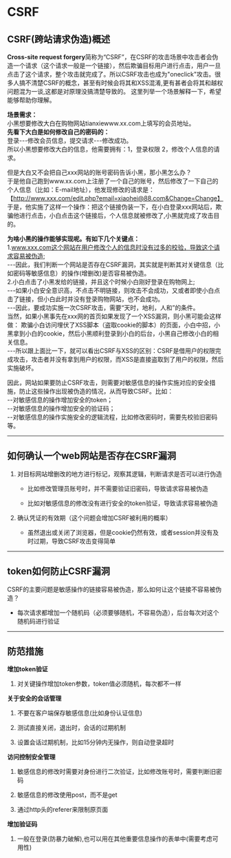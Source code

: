 # CSRF

## CSRF(跨站请求伪造)概述

**Cross-site request forgery**简称为“CSRF”，在CSRF的攻击场景中攻击者会伪造一个请求（这个请求一般是一个链接），然后欺骗目标用户进行点击，用户一旦点击了这个请求，整个攻击就完成了。所以CSRF攻击也成为"oneclick"攻击。很多人搞不清楚CSRF的概念，甚至有时候会将其和XSS混淆,更有甚者会将其和越权问题混为一谈,这都是对原理没搞清楚导致的。  这里列举一个场景解释一下，希望能够帮助你理解。

**场景需求：**  
小黑想要修改大白在购物网站tianxiewww.xx.com上填写的会员地址。  
**先看下大白是如何修改自己的密码的：**  
登录---修改会员信息，提交请求---修改成功。  
所以小黑想要修改大白的信息，他需要拥有：1，登录权限 2，修改个人信息的请求。  

但是大白又不会把自己xxx网站的账号密码告诉小黑，那小黑怎么办？  
于是他自己跑到www.xx.com上注册了一个自己的账号，然后修改了一下自己的个人信息（比如：E-mail地址），他发现修改的请求是：  
【http://www.xxx.com/edit.php?email=xiaohei@88.com&Change=Change】  
于是，他实施了这样一个操作：把这个链接伪装一下，在小白登录xxx网站后，欺骗他进行点击，小白点击这个链接后，个人信息就被修改了,小黑就完成了攻击目的。  

**为啥小黑的操作能够实现呢。有如下几个关键点：**  
1.www.xxx.com这个网站在用户修改个人的信息时没有过多的校验，导致这个请求容易被伪造;  
---因此，我们判断一个网站是否存在CSRF漏洞，其实就是判断其对关键信息（比如密码等敏感信息）的操作(增删改)是否容易被伪造。  
2.小白点击了小黑发给的链接，并且这个时候小白刚好登录在购物网上;  
---如果小白安全意识高，不点击不明链接，则攻击不会成功，又或者即使小白点击了链接，但小白此时并没有登录购物网站，也不会成功。  
---因此，要成功实施一次CSRF攻击，需要“天时，地利，人和”的条件。  
当然，如果小黑事先在xxx网的首页如果发现了一个XSS漏洞，则小黑可能会这样做：
 欺骗小白访问埋伏了XSS脚本（盗取cookie的脚本）的页面，小白中招，小黑拿到小白的cookie，然后小黑顺利登录到小白的后台，小黑自己修改小白的相关信息。  
---所以跟上面比一下，就可以看出CSRF与XSS的区别：CSRF是借用户的权限完成攻击，攻击者并没有拿到用户的权限，而XSS是直接盗取到了用户的权限，然后实施破坏。

因此，网站如果要防止CSRF攻击，则需要对敏感信息的操作实施对应的安全措施，防止这些操作出现被伪造的情况，从而导致CSRF。比如：  
--对敏感信息的操作增加安全的token；  
--对敏感信息的操作增加安全的验证码；  
--对敏感信息的操作实施安全的逻辑流程，比如修改密码时，需要先校验旧密码等。

---

## 如何确认一个web网站是否存在CSRF漏洞

1. 对目标网站增删改的地方进行标记，观察其逻辑，判断请求是否可以进行伪造
   
   - 比如修改管理员账号时，并不需要验证旧密码，导致请求容易被伪造
   
   - 比如对敏感信息的修改没有进行安全的token验证，导致请求容易被伪造

2. 确认凭证的有效期（这个问题会增加CSRF被利用的概率）
   
   - 虽然退出或关闭了浏览器，但是cookie仍然有效，或者session并没有及时过期，导致CSRF攻击变得简单

---

## token如何防止CSRF漏洞

CSRF的主要问题是敏感操作的链接容易被伪造，那么如何让这个链接不容易被伪造？

- 每次请求都增加一个随机码（必须要够随机，不容易伪造），后台每次对这个随机码进行验证

---

## 防范措施

**增加token验证**

1. 对关键操作增加token参数，token值必须随机，每次都不一样

**关于安全的会话管理**

1. 不要在客户端保存敏感信息(比如身份认证信息)

2. 测试直接关闭，退出时，会话的过期机制

3. 设置会话过期机制，比如15分钟内无操作，则自动登录超时

**访问控制安全管理**

1. 敏感信息的修改时需要对身份进行二次验证，比如修改账号时，需要判断旧密码

2. 敏感信息的修改使用post，而不是get

3. 通过http头的referer来限制原页面

**增加验证码**

1. 一般在登录(防暴力破解),也可以用在其他重要信息操作的表单中(需要考虑可用性)
